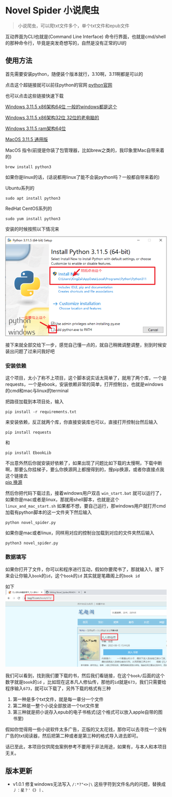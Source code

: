 # Novel Spider 小说爬虫

> 小说爬虫，可以爬txt文件多个，单个txt文件和epub文件

互动界面为CLI也就是(Command Line Interface) 命令行界面，也就是cmd/shell的那种命令行，毕竟是突发奇想写的，自然是没有正常的UI的

## 使用方法

首先需要安装python，随便装个版本就行，3.10啊，3.11啊都是可以的

点击这个超链接就可以前往python的官网 [python官网](https://www.python.org/)

也可以点击这些链接快速下载

[Windows 3.11.5 x86架构64位 一般的windows都是这个](https://www.python.org/ftp/python/3.11.5/python-3.11.5-amd64.exe)

[Windows 3.11.5 x86架构32位 32位的老电脑的](https://www.python.org/ftp/python/3.11.5/python-3.11.5.exe)

[Windows 3.11.5 ram架构64位](https://www.python.org/ftp/python/3.11.5/python-3.11.5-arm64.exe)

[MacOS 3.11.5 通用版](https://www.python.org/ftp/python/3.11.5/python-3.11.5-macos11.pkg)

MacOS 指令(前提是你装了包管理器，比如brew之类的，我印象里Mac自带来着的)

```shell
brew install python3
```

如果你是linux的话，(话说都用linux了能不会装python吗？一般都自带来着的)

Ubuntu系列的

```shell
sudo apt install python3
```

RedHat CentOS系列的

```shell
sudo yum install python3
```

安装的时候按照以下情况来

![](images/install_python.png)

接下来就全部交给下一步，感觉自己懂一点的，就自己稍微调整调整，别到时候安装出问题了过来问我好吧

### 安装依赖

这个项目，太小了称不上项目，这个脚本说实话太简单了，就用了两个库，一个是requests，一个是ebook，安装依赖非常的简单，打开控制台，也就是windows的cmd和mac与linux的terminal

把路径加载到本项目处，输入

```shell
pip install -r requirements.txt
```

来安装依赖，反正就两个库，你直接安装库也可以，直接打开控制台然后输入

```shell
pip install requests
```

和

```shell
pip install EbookLib
```

不出意外然后你就安装好依赖了，如果出现了问题比如下载的太慢啊，下载中断啊，那要么你挂梯子，要么你换源网上都搜得到的，搜pip换源，或者你直接点我这个链接去  
[pip 换源](https://zhuanlan.zhihu.com/p/551940762)

然后你把代码下载过去，接着windows用户双击 `win_start.bat`
就可以运行了，如果你是mac或者是linux，那就用shell脚本，也就是这个 `linux_and_mac_start.sh`
如果都不想，要自己运行，那windows用户就打开cmd加载有python脚本的这一文件夹下然后输入

```shell
python novel_spider.py
```

如果你是mac或者linux，同样用对应的控制台加载到对应的文件夹然后输入

```shell
python3 novel_spider.py
```

### 数据填写

如果你打开了文件，你可以和程序进行互动，假如你要爬书了，那就输入1，接下来会让你输入`book`的`id`，这个`book`的`id`
其实就是笔趣阁上的`book id`

如下
![](images/spider_book.png)

我们可以看到，找到我们要下载的书，然后我们看链接，在这个`book/`后面的这个数字就是`book`的`id`
，比如现在这本凡人修仙传，那他的`id`就是`673`，我们只需要给程序输入`673`，就可以下载了，另外下载的格式有三种

1. 第一种是多个txt文件，就是每一章分一个文件
2. 第二种是一整个小说全部放进一个txt文件里
3. 第三种就是把小说存入epub的电子书格式(这个格式可以放入apple自带的图书里)

假如你觉得用一些小说软件太多广告，正版的又太花钱，那你可以去寻找一个没有广告的txt阅读器，然后把第二种或者是第三种的格式导入进去即可。

话已至此，本项目仅供爬虫案例参考不要用于非法用途，如果有，与本人和本项目无关。

## 版本更新

* v1.0.1 修复windows无法写入 `/:*?"<>|\` 这些字符到文件名内的问题，替换成 `丿：星？'《》丨、`
